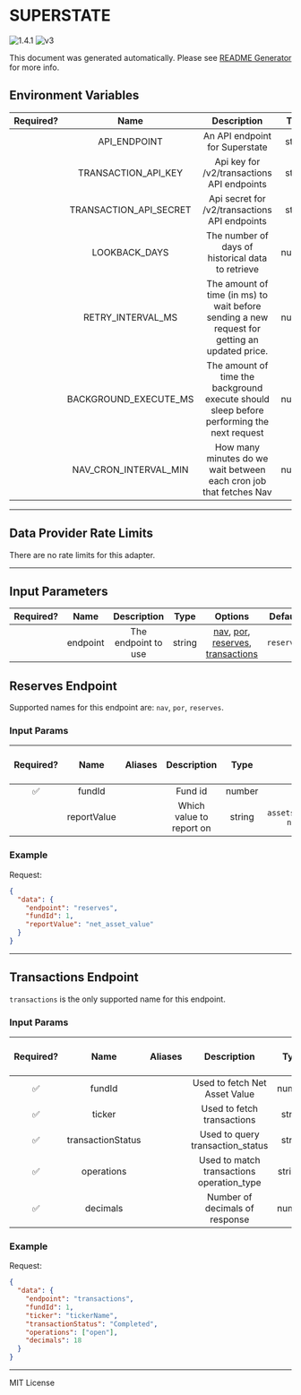 # SUPERSTATE

![1.4.1](https://img.shields.io/github/package-json/v/smartcontractkit/external-adapters-js?filename=packages/sources/superstate/package.json) ![v3](https://img.shields.io/badge/framework%20version-v3-blueviolet)

This document was generated automatically. Please see [README Generator](../../scripts#readme-generator) for more info.

## Environment Variables

| Required? |          Name          |                                          Description                                          |  Type  | Options |            Default             |
| :-------: | :--------------------: | :-------------------------------------------------------------------------------------------: | :----: | :-----: | :----------------------------: |
|           |      API_ENDPOINT      |                                An API endpoint for Superstate                                 | string |         | `https://api.superstate.co/v1` |
|           |  TRANSACTION_API_KEY   |                          Api key for /v2/transactions API endpoints                           | string |         |                                |
|           | TRANSACTION_API_SECRET |                         Api secret for /v2/transactions API endpoints                         | string |         |                                |
|           |     LOOKBACK_DAYS      |                       The number of days of historical data to retrieve                       | number |         |              `10`              |
|           |   RETRY_INTERVAL_MS    | The amount of time (in ms) to wait before sending a new request for getting an updated price. | number |         |            `60000`             |
|           | BACKGROUND_EXECUTE_MS  |   The amount of time the background execute should sleep before performing the next request   | number |         |            `10000`             |
|           | NAV_CRON_INTERVAL_MIN  |              How many minutes do we wait between each cron job that fetches Nav               | number |         |              `10`              |

---

## Data Provider Rate Limits

There are no rate limits for this adapter.

---

## Input Parameters

| Required? |   Name   |     Description     |  Type  |                                                           Options                                                            |  Default   |
| :-------: | :------: | :-----------------: | :----: | :--------------------------------------------------------------------------------------------------------------------------: | :--------: |
|           | endpoint | The endpoint to use | string | [nav](#reserves-endpoint), [por](#reserves-endpoint), [reserves](#reserves-endpoint), [transactions](#transactions-endpoint) | `reserves` |

## Reserves Endpoint

Supported names for this endpoint are: `nav`, `por`, `reserves`.

### Input Params

| Required? |    Name     | Aliases |       Description        |  Type  |                   Options                    |      Default      | Depends On | Not Valid With |
| :-------: | :---------: | :-----: | :----------------------: | :----: | :------------------------------------------: | :---------------: | :--------: | :------------: |
|    ✅     |   fundId    |         |         Fund id          | number |                                              |                   |            |                |
|           | reportValue |         | Which value to report on | string | `assets_under_management`, `net_asset_value` | `net_asset_value` |            |                |

### Example

Request:

```json
{
  "data": {
    "endpoint": "reserves",
    "fundId": 1,
    "reportValue": "net_asset_value"
  }
}
```

---

## Transactions Endpoint

`transactions` is the only supported name for this endpoint.

### Input Params

| Required? |       Name        | Aliases |                Description                |   Type   |        Options         | Default | Depends On | Not Valid With |
| :-------: | :---------------: | :-----: | :---------------------------------------: | :------: | :--------------------: | :-----: | :--------: | :------------: |
|    ✅     |      fundId       |         |       Used to fetch Net Asset Value       |  number  |                        |         |            |                |
|    ✅     |      ticker       |         |        Used to fetch transactions         |  string  |                        |         |            |                |
|    ✅     | transactionStatus |         |     Used to query transaction_status      |  string  | `Completed`, `Pending` |         |            |                |
|    ✅     |    operations     |         | Used to match transactions operation_type | string[] |                        |         |            |                |
|    ✅     |     decimals      |         |      Number of decimals of response       |  number  |                        |         |            |                |

### Example

Request:

```json
{
  "data": {
    "endpoint": "transactions",
    "fundId": 1,
    "ticker": "tickerName",
    "transactionStatus": "Completed",
    "operations": ["open"],
    "decimals": 18
  }
}
```

---

MIT License
